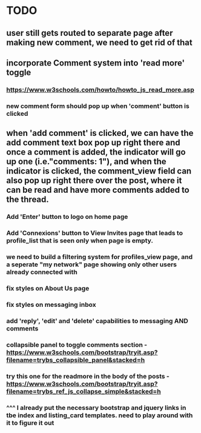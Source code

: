 # TODO #

<!-- GSC -->
##  user still gets routed to separate page after making new comment, we need to get rid of that 

## incorporate Comment system into 'read more' toggle

###  https://www.w3schools.com/howto/howto_js_read_more.asp

### new comment form should pop up when 'comment' button is clicked

## when 'add comment' is clicked, we can have the add comment text box pop up right there and once a comment is added, the indicator will go up one (i.e."comments: 1"), and when the indicator is clicked, the comment_view field can also pop up right there over the post, where it can be read and have more comments added to the thread.


### Add 'Enter' button to logo on home page

### Add 'Connexions' button to View Invites page that leads to profile_list that is seen only when page is empty. 

### we need to build a filtering system for profiles_view page, and a seperate "my network" page showing only other users already connected with

### fix styles on About Us page

### fix styles on messaging inbox

### add 'reply', 'edit' and 'delete' capabilities to messaging AND comments

### collapsible panel to toggle comments section - https://www.w3schools.com/bootstrap/tryit.asp?filename=trybs_collapsible_panel&stacked=h

###  try this one for the readmore in the body of the posts - https://www.w3schools.com/bootstrap/tryit.asp?filename=trybs_ref_js_collapse_simple&stacked=h

### ^^^ I already put the necessary bootstrap and jquery links in tbe index and listing_card templates. need to play around with it to figure it out
